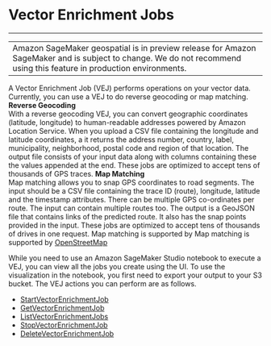 # Vector Enrichment Jobs<a name="geospatial-vej"></a>


****  

|  | 
| --- |
| Amazon SageMaker geospatial is in preview release for Amazon SageMaker and is subject to change\. We do not recommend using this feature in production environments\. | 

A Vector Enrichment Job \(VEJ\) performs operations on your vector data\. Currently, you can use a VEJ to do reverse geocoding or map matching\.
<a name="geospatial-vej-rev-geo"></a>
**Reverse Geocoding**  
With a reverse geocoding VEJ, you can convert geographic coordinates \(latitude, longitude\) to human\-readable addresses powered by Amazon Location Service\. When you upload a CSV file containing the longitude and latitude coordinates, a it returns the address number, country, label, municipality, neighborhood, postal code and region of that location\. The output file consists of your input data along with columns containing these the values appended at the end\. These jobs are optimized to accept tens of thousands of GPS traces\. 
<a name="geospatial-vej-map-match"></a>
**Map Matching**  
Map matching allows you to snap GPS coordinates to road segments\. The input should be a CSV file containing the trace ID \(route\), longitude, latitude and the timestamp attributes\. There can be multiple GPS co\-ordinates per route\. The input can contain multiple routes too\. The output is a GeoJSON file that contains links of the predicted route\. It also has the snap points provided in the input\. These jobs are optimized to accept tens of thousands of drives in one request\. Map matching is supported by Map matching is supported by [OpenStreetMap](https://www.openstreetmap.org/) 

While you need to use an Amazon SageMaker Studio notebook to execute a VEJ, you can view all the jobs you create using the UI\. To use the visualization in the notebook, you first need to export your output to your S3 bucket\. The VEJ actions you can perform are as follows\.
+ [StartVectorEnrichmentJob](https://docs.aws.amazon.com/sagemaker/latest/APIReference/API_geospatial_StartVectorEnrichmentJob.html)
+ [GetVectorEnrichmentJob](https://docs.aws.amazon.com/sagemaker/latest/APIReference/API_geospatial_GetVectorEnrichmentJob.html)
+ [ListVectorEnrichmentJobs](https://docs.aws.amazon.com/sagemaker/latest/APIReference/API_geospatial_ListVectorEnrichmentJobs.html)
+ [StopVectorEnrichmentJob](https://docs.aws.amazon.com/sagemaker/latest/APIReference/API_geospatial_StopVectorEnrichmentJob.html)
+ [DeleteVectorEnrichmentJob](https://docs.aws.amazon.com/sagemaker/latest/APIReference/API_geospatial_DeleteVectorEnrichmentJob.html)